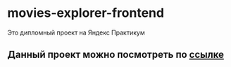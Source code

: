 # movies-explorer-frontend

Это дипломный проект на Яндекс Практикум

## Данный проект можно поcмотреть по [ссылке](https://movies-explorer.alina.nomoreparties.sbs/)